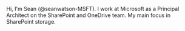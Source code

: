 Hi, I'm Sean (@seanwatson-MSFT). I work at Microsoft as a Principal Architect
on the SharePoint and OneDrive team. My main focus in SharePoint storage.

<!---
seanwatson-MSFT/seanwatson-MSFT is a ✨ special ✨ repository because its `README.md` (this file) appears on your GitHub profile.
You can click the Preview link to take a look at your changes.
--->
